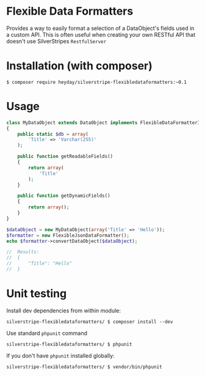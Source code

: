 # Flexible Data Formatters

Provides a way to easily format a selection of a DataObject's fields used in a custom API. This is often useful when creating your own RESTful API that doesn't use SilverStripes `RestfulServer`

# Installation (with composer)

	$ composer require heyday/silverstripe-flexibledataformatters:~0.1

# Usage

```php
class MyDataObject extends DataObject implements FlexibleDataFormatterInterface
{
	public static $db = array(
    	'Title' => 'Varchar(255)'
	);

    public function getReadableFields()
    {
        return array(
            'Title'
        );
    }

    public function getDynamicFields()
    {
        return array();
    }
}

$dataObject = new MyDataObject(array('Title' => 'Hello'));
$formatter = new FlexibleJsonDataFormatter();
echo $formatter->convertDataObject($dataObject);

//	Results:
//	{
//		"Title": "Hello"
//	}
```

# Unit testing

Install dev dependencies from within module:

	silverstripe-flexibledataformatters/ $ composer install --dev

Use standard `phpunit` command

	silverstripe-flexibledataformatters/ $ phpunit

If you don't have `phpunit` installed globally:

	silverstripe-flexibledataformatters/ $ vendor/bin/phpunit
